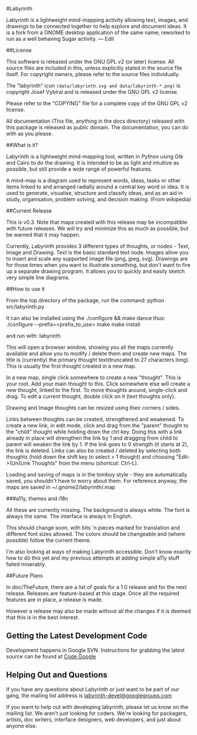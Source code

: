 #Labyrinth

Labyrinth is a lightweight mind-mapping activity allowing text, images, and drawings to be connected together to help explore and document ideas. It is a fork from a GNOME desktop application of the same name; reworked to run as a well behaving Sugar activity. — Edit

##License

This software is released under the GNU GPL v2 (or later) license.  All source
files are included in this, unless explicitly stated in the source file itself.
  For copyright owners, please refer to the source files individually.

The "labyrinth" icon `(data/labyrinth.svg and data/labyrinth-*.png)` is copyright
Josef Vybíral and is released under the GNU GPL v2 license.

Please refer to the "COPYING" file for a complete copy of the GNU GPL v2
license.

All documentation (This file, anything in the docs directory) released with
this package is released as public domain.  The documentation, you can do with
as you please.

##What is it?

Labyrinth is a lightweight mind-mapping tool, written in Python using Gtk and
Cairo to do the drawing.  It is intended to be as light and intuitive as
possible, but still provide a wide range of powerful features.

A mind-map is a diagram used to represent words, ideas, tasks or other items
linked to and arranged radially around a central key word or idea. It is used
to generate, visualise, structure and classify ideas, and as an aid in study,
organisation, problem solving, and decision making. (From wikipedia)

##Current Release

This is v0.3.  Note that maps created with this release may be incompatible
with future releases.  We will try and minimize this as much as possible, but
be warned that it may happen.

Currently, Labyrinth provides 3 different types of thoughts, or nodes - Text,
Image and Drawing.  Text is the basic standard text node.  Images allow you to
insert and scale any supported image file (png, jpeg, svg).  Drawings are for
those times when you want to illustrate something, but don't want to fire up
a separate drawing program.  It allows you to quickly and easily sketch very
simple line diagrams.

##How to use it

From the top directory of the package, run the command:
python src/labyrinth.py

It can also be installed using the ./configure && make dance thus:
./configure --prefix=<prefix_to_use>
make
make install

and run with:
labyrinth

This will open a browser window, showing you all the maps currently available
and allow you to modify / delete them and create new maps.  The title is
(currently) the primary thought text(truncated to 27 characters long).  This is
usually the first thought created in a new map.

In a new map, single click somewhere to create a new "thought".  This is your
root.  Add your main thought to this.  Click somewhere else will create a new
thought, linked to the first.  To move thoughts around, single-click and drag.
To edit a current thought, double click on it (text thoughts only).

Drawing and Image thoughts can be resized using their corners / sides.

Links between thoughts can be created, strengthened and weakened.  To create a
new link, in edit mode, click and drag from the "parent" thought to the "child"
thought while holding down the ctrl key.  Doing this with a link already in
place will strengthen the link by 1 and dragging from child to parent will
weaken the link by 1.  If the link goes to 0 strength (it starts at 2),
the link is deleted.  Links can also be created / deleted by selecting both
thoughts (hold down the shift key to select > 1 thought) and choosing
"Edit->(Un)Link Thoughts" from the menu (shortcut: Ctrl-L).

Loading and saving of maps is in the tomboy style - they are automatically
saved, you shouldn't have to worry about them.  For reference anyway, the maps
are saved in ~/.gnome2/labyrinth/<longstring>.map

###a11y, themes and i18n

All these are currently missing.  The background is always white.  The font is
always the same.  The interface is always in English.

This should change soon, with bits 'n pieces marked for translation and
different font sizes allowed.  The colors should be changeable and (where
possible) follow the current theme.

I'm also looking at ways of making Labyrinth accessible.  Don't know exactly
how to do this yet and my previous attempts at adding simple a11y stuff failed
miserably.


##Future Plans

In doc/TheFuture, there are a list of goals for a 1.0 release and for the next
release.  Releases are feature-based at this stage.  Once all the required
features are in place, a release is made.

However a release may also be made without all the changes if it is deemed
that this is in the best interest.

Getting the Latest Development Code
-----------------------------------

Development happens in Google SVN.  Instructions for grabbing the latest source
can be found at [Code Google](http://code.google.com/p/labyrinth/source)

Helping Out and Questions
-------------------------

If you have any questions about Labyrinth or just want to be part of our gang,
the mailing list address is labyrinth-devel@googlegroups.com

If you want to help out with developing labyrinth, please let us know on the
mailing list.  We aren't just looking for coders.  We're looking for packagers,
artists, doc writers, interface designers, web developers, and just about
anyone else.
